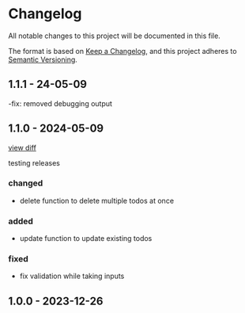 # Changelog

All notable changes to this project will be documented in this file.

The format is based on [Keep a Changelog](https://keepachangelog.com/en/1.0.0/),
and this project adheres to [Semantic Versioning](https://semver.org/spec/v2.0.0.html).

## 1.1.1 - 24-05-09

-fix: removed debugging output

## 1.1.0 - 2024-05-09

[view diff](https://github.com/Revanth686/TodoLister/compare/v1.0.0...v1.1.0)

testing releases

### changed

- delete function to delete multiple todos at once

### added

- update function to update existing todos

### fixed

- fix validation while taking inputs

## 1.0.0 - 2023-12-26
